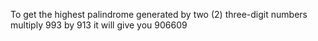 To get the highest palindrome generated by two (2) three-digit numbers
multiply 993 by 913
it will give you 
906609
